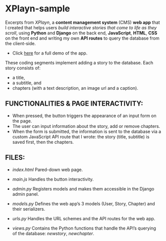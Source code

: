 # XPlayn-sample

Excerpts from *XPlayn*, a **content management system** (CMS) **web app** that I created that helps users *build interactive stories that come to life as they scroll*, using **Python** and **Django** on the back end, **JavaScript**, **HTML**, **CSS** on the front end and writing my own **API routes** to query the database from the client-side. 

- Click [here](https://www.zoeschreiber.be/portfolio/xplayn) for a full demo of the app.


These coding segments implement adding a story to the database. Each story consists of: 
- a title, 
- a subtitle, and 
- chapters (with a text description, an image url and a caption).


## FUNCTIONALITIES & PAGE INTERACTIVITY:
- When pressed, the button triggers the appearance of an input form on the page. 
- The user can input information about the story, add or remove chapters.
- When the form is submitted, the information is sent to the database via a custom JavaScript API route that I wrote: the story (title, subtitle) is saved first, then the chapters.

## FILES:
- *index.html*
Pared-down web page.

- *main.js*
Handles the button interactivity.

- *admin.py*
Registers models and makes them accessible in the Django admin panel.

- *models.py*
Defines the web app’s 3 models (User, Story, Chapter) and their serializers.

- *urls.py*
Handles the URL schemes and the API routes for the web app.

- *views.py*
Contains the Python functions that handle the API’s querying of the database: *newstory*, *newchapter*.
